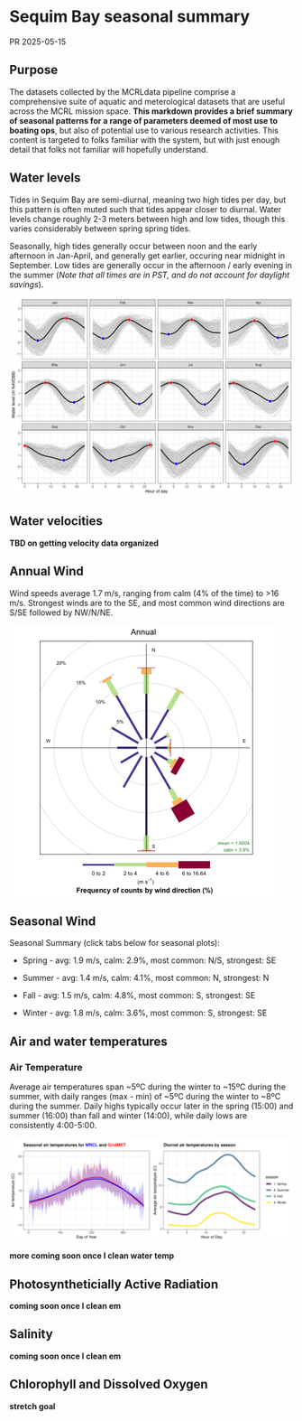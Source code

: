 Sequim Bay seasonal summary
================
PR
2025-05-15

## Purpose

The datasets collected by the MCRLdata pipeline comprise a comprehensive
suite of aquatic and meterological datasets that are useful across the
MCRL mission space. **This markdown provides a brief summary of seasonal
patterns for a range of parameters deemed of most use to boating ops**,
but also of potential use to various research activities. This content
is targeted to folks familiar with the system, but with just enough
detail that folks not familiar will hopefully understand.

## Water levels

Tides in Sequim Bay are semi-diurnal, meaning two high tides per day,
but this pattern is often muted such that tides appear closer to
diurnal. Water levels change roughly 2-3 meters between high and low
tides, though this varies considerably between spring spring tides.

Seasonally, high tides generally occur between noon and the early
afternoon in Jan-April, and generally get earlier, occuring near
midnight in September. Low tides are generally occur in the afternoon /
early evening in the summer (*Note that all times are in PST, and do not
account for daylight savings*).

![](../figures/tidal_depth_by_month_and_tod.png)

## Water velocities

**TBD on getting velocity data organized**

## Annual Wind

Wind speeds average 1.7 m/s, ranging from calm (4% of the time) to \>16
m/s. Strongest winds are to the SE, and most common wind directions are
S/SE followed by NW/N/NE.

![](../figures/wind_plots/annual.png)

## Seasonal Wind

Seasonal Summary (click tabs below for seasonal plots):

- Spring - avg: 1.9 m/s, calm: 2.9%, most common: N/S, strongest: SE

- Summer - avg: 1.4 m/s, calm: 4.1%, most common: N, strongest: N

- Fall - avg: 1.5 m/s, calm: 4.8%, most common: S, strongest: SE

- Winter - avg: 1.8 m/s, calm: 3.6%, most common: S, strongest: SE

## Air and water temperatures

### Air Temperature

Average air temperatures span ~5ºC during the winter to ~15ºC during the
summer, with daily ranges (max - min) of ~5ºC during the winter to ~8ºC
during the summer. Daily highs typically occur later in the spring
(15:00) and summer (16:00) than fall and winter (14:00), while daily
lows are consistently 4:00-5:00.

![](../figures/air_temperature.png)

**more coming soon once I clean water temp**

## Photosyntheticially Active Radiation

**coming soon once I clean em**

## Salinity

**coming soon once I clean em**

## Chlorophyll and Dissolved Oxygen

**stretch goal**
